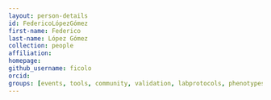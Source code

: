 ```yaml
---
layout: person-details
id: FedericoLópezGómez
first-name: Federico
last-name: López Gómez
collection: people
affiliation:
homepage:
github_username: ficolo
orcid:
groups: [events, tools, community, validation, labprotocols, phenotypes]
---
```


